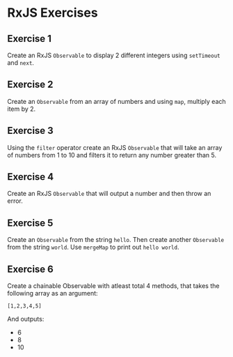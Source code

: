 # RxJS Exercises

## Exercise 1

Create an RxJS `Observable` to display 2 different integers using `setTimeout` and `next`.

## Exercise 2

Create an `Observable` from an array of numbers and using `map`, multiply each item by 2.

## Exercise 3

Using the `filter` operator create an RxJS `Observable` that will take an array of numbers from 1 to 10 and filters it to return any number greater than 5. 

## Exercise 4

Create an RxJS `Observable` that will output a number and then throw an error. 

## Exercise 5

Create an `Observable` from the string `hello`. 
Then create another `Observable` from the string `world`. 
Use `mergeMap` to print out `hello world`.

## Exercise 6

Create a chainable Observable with atleast total 4 methods, that takes the following array as an argument:

`[1,2,3,4,5]`

And outputs: 

- 6
- 8
- 10